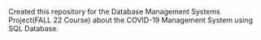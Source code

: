 Created this repository for the Database Management Systems Project(FALL 22 Course) about the COVID-19 Management System using SQL Database.
